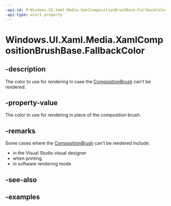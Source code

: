 ```yaml
---
-api-id: P:Windows.UI.Xaml.Media.XamlCompositionBrushBase.FallbackColor
-api-type: winrt property
---
```


<!-- Property syntax.
public Color FallbackColor { get;  set; }
-->

# Windows.UI.Xaml.Media.XamlCompositionBrushBase.FallbackColor

## -description
The color to use for rendering in case the [CompositionBrush](./../windows.ui.composition/compositionbrush.md) can't be rendered.



## -property-value
The color to use for rendering in place of the composition brush.

## -remarks
Some cases where the [CompositionBrush](./../windows.ui.composition/compositionbrush.md) can't be rendered include:
- in the Visual Studio visual designer
- when printing
- in software rendering mode

## -see-also

## -examples

